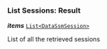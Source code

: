 

### List Sessions: Result





  
<article>

***items*** [`List<DataSsmSession>`](#datassmsession) 

List of all the retrieved sessions

</article>

